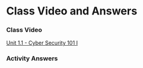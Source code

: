 # Class Video and Answers

### Class Video

[Unit 1.1 - Cyber Security 101 I](https://youtu.be/bkGwhyvMwQg)

### Activity Answers

